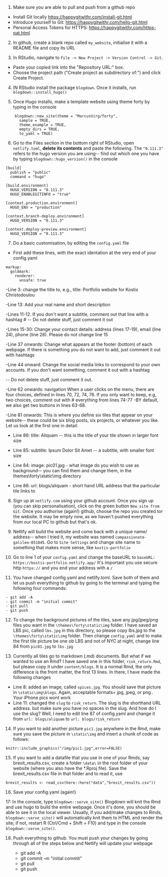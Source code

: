 1.  Make sure you are able to pull and push from a github repo

-   Install Git locally <https://happygitwithr.com/install-git.html>
-   Introduce yourself to Git: <https://happygitwithr.com/hello-git.html>
-   Personal Access Tokens for HTTPS: <https://happygitwithr.com/https-pat.html>

2.  In github, create a blank repo called `my_website`, initialise it with a README file and copy its URL

3.  In RStudio, navigate to `File -> New Project -> Version Control -> Git`.

-   Paste your copied link into the "Repository URL:" box.
-   Choose the project path ("Create project as subdirectory of:") and click Create Project.

4.  IN RStudio install the package `blogdown`. Once it installs, run `blogdown::install_hugo()`

5.  Once Hugo installs, make a template website using theme forty by typing in the console

<!-- -->

```         
    blogdown::new_site(theme = "MarcusVirg/forty", 
      sample = TRUE, 
      theme_example = TRUE,            
      empty_dirs = TRUE,            
      to_yaml = TRUE)
```

6.  Go to the Files section in the bottom right of RStudio, open `netlify.toml`, **delete its contents** and paste the following. The `"0.111.3"` refers to the hugo version you are using-- find out which one you have by typing `blogdown::hugo_version()` in the console

<!-- -->

```         
[build] 
  publish = "public"
  command = "hugo"

[build.environment]
  HUGO_VERSION = "0.111.3"
  HUGO_ENABLEGITINFO = "true"

[context.production.environment]
  HUGO_ENV = "production"
  
[context.branch-deploy.environment]
  HUGO_VERSION = "0.111.3"

[context.deploy-preview.environment]
  HUGO_VERSION = "0.111.3"  
```

7.  Do a basic customisation, by editing the `config.yaml` file

-   First add these lines, with the exact identation at the very end of your config.yaml

<!-- -->
```
markup: 
  goldmark: 
    renderer: 
      unsafe: true
```

-Line 3: change the title to, e.g., title: Portfolio website for Kostis Christodoulou

-Line 13: Add your real name and short description

-Lines 11-12. If you don't want a subtitle, comment out that line with a hashtag \# -- Do not delete stuff, just comment it out

-Lines 15-30: Change your contact details: address (lines 17-19), email (line 24), phone (line 28). Please do not change line 15

-Line 37 onwards: Change what appears at the footer (bottom) of each webpage. If there is something you do not want to add, just comment it out with hashtags

-Line 44 onward: Change the social media links to correspond to your own accounts. If you don't want something, comment it out with a hashtag

-- Do not delete stuff, just comment it out.

-Line 62 onwards: navigation When a user clicks on the menu, there are four choices, defined in lines 70, 72, 74, 76. If you only want to keep, e.g, two choices, comment out with \# everything from lines 74-77 -BY default, we also get two buttons in lines 63-68.

-Line 81 onwards: This is where you define six tiles that appear on your website-- these could be six blog posts, six projects, or whatever you like. Let us look at the first one in detail:

-   Line 86: title: Aliquam -- this is the title of your tile shown in larger font size

-   Line 85: subtitle: Ipsum Dolor Sit Amet -- a subtitle, with smaller font size

-   Line 84: image: pic01.jpg - what image do you wish to use as background-- you can find them and change them, in the themes\forty\static\img directory

-   Line 86: url: blogs/aliquam - short hand URL address that the particular tile links to

8.  Sign up at `netlify.com` using your github account. Once you sign up (you can skip personalisation), click on the green button `New site from Git`. Once you authorise (again!) github, choose the repo you created tor the website. It may be empty now, as we haven't pushed everything from our local PC to github but that's ok.

9.  Netlify will build the website and come back with a unique name/ address-- when I tried it, my website was named `compassionate-galileo-051845`. Go to `Site Settings` and change site name to something that makes more sense, like `kostis-portfolio`

10. Go to line 1 of your `config.yaml` and change the baseURL to `baseURL: https://kostis-portfolio.netlify.app/` It's important you use secure http `https://` and you end your address with a `/`

11. You have changed config.yaml and netlify.toml. Save both of them and let us push everything to github by going to the terminal and typing the following four commands:

<!-- -->

```         
- git add -A
- git commit -m "initial commit"
- git pull
- git push
```

12. To change the background pictures of the tiles, save any jpg/jpeg/png files you want in the `\themes\forty\static\img` folder. I have saved an LBS pic, called `lbs.jpg` in this directory, so please copy lbs.jpg to the `\themes\forty\static\img` folder. Then change `config.yaml` and to make the first tile picture be one ob LBS and not of NYC at night, change line 84 from `pic01.jpg` to `lbs.jpg`

13. Currently all tiles go to markdown (.md) documents. But what if we wanted to use an Rmd? I have saved one in this folder, `risk_return.Rmd`, but please copy it under `content/blogs`. It is a normal Rmd, the only difference is the front matter, the first 13 lines. In there, I have made the following changes

-   Line 8: added an image, called `spices.jpg`. You should save that picture in `\static\img\blogs`. Again, acceptable formats= jpg, jpeg, or png . Your iPhone pics wont work
-   Line 11: changed the `slug` to `risk_return`. The slug is the shorthand URL address. but make sure you have no spaces in the slug. And how do I use the slug? Well, I need to edit line 87 of config.yaml and change it from `url: blogs/aliquam` to `url: blogs/risk_return`

14. If you want to add another picture `pic1.jpg` anywhere in the Rmd, make sure you save the picture in `\static\img` and insert a chunk of code as follows:

```         
knitr::include_graphics("/img/pic1.jpg",error=FALSE)
```

15. If you want to add a datafile that you use in one of your Rmds, say brexit_results.csv, create a folder `\data\` in the root folder of your website (where you also have the \*.Rproj file). Save the brexit_results.csv file in that folder and to read it, use

```         
brexit_results <- read_csv(here::here("data","brexit_results.csv"))
```

16. Save your config.yaml (again!)

17: In the console, type `blogdown::serve_site()` Blogdown will knit the Rmd and use hugo to build the entire webpage. Once it's done, you should be able to see it in the local viewer. Usually, if you add/make changes to Rmds, `blogdown::serve_site()` will automatically knit them to HTML and render the site; if not, restart R (Ctrl/Cmd + Shift + F10) and type in the console `blogdown::serve_site()`.

18. Push everything to github. You must push your changes by going through all of the steps below and Netlify will update your webpage

    -   git add -A
    -   git commit -m "initial commit"
    -   git pull
    -   git push
